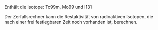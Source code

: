 Enthält die Isotope: Tc99m, Mo99 und I131

Der Zerfallsrechner kann die Restaktivität von radioaktiven Isotopen, die nach einer frei festlegbaren Zeit noch vorhanden ist, berechnen.
